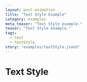 ```yaml
---
layout: post-animation
title: "Text Style Example"
category: examples
meta_teaser: "Text Style example."
teaser: "Text Style example."
tags: 
  - text
  - textStyle
story: "examples/textStyle.json5"
---
```

# Text Style


